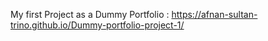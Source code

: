 
My first Project as a Dummy Portfolio :
https://afnan-sultan-trino.github.io/Dummy-portfolio-project-1/
